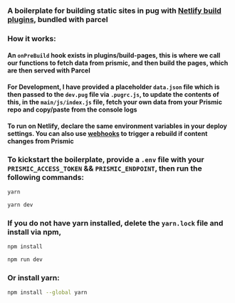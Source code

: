### A boilerplate for building static sites in pug with [Netlify build plugins](https://www.netlify.com/blog/2019/10/16/creating-and-using-your-first-netlify-build-plugin/), bundled with parcel

### How it works:

#### An `onPreBuild` hook exists in plugins/build-pages, this is where we call our functions to fetch data from prismic, and then build the pages, which are then served with Parcel

#### For Development, I have provided a placeholder `data.json` file which is then passed to the `dev.pug` file via `.pugrc.js`, to update the contents of this, in the `main/js/index.js` file, fetch your own data from your Prismic repo and copy/paste from the console logs

#### To run on Netlify, declare the same environment variables in your deploy settings. You can also use [webhooks](https://prismic.io/docs/core-concepts/webhooks) to trigger a rebuild if content changes from Prismic

### To kickstart the boilerplate, provide a `.env` file with your `PRISMIC_ACCESS_TOKEN` && `PRISMIC_ENDPOINT`, then run the following commands:

```bash
yarn

yarn dev
```

### If you do not have yarn installed, delete the `yarn.lock` file and install via npm,

```bash
npm install

npm run dev
```

### Or install yarn:

```bash
npm install --global yarn
```
